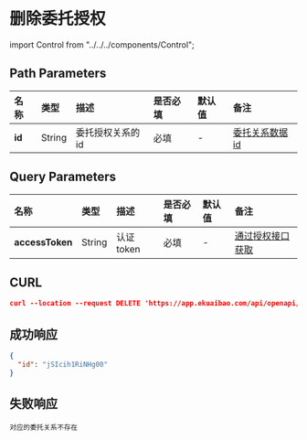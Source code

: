 # 删除委托授权

import Control from "../../../components/Control";

<Control
method="DELETE"
url="/api/openapi/v2/organization/delegate/approve/$`id`"
/>

## Path Parameters

| 名称 | 类型 | 描述 | 是否必填 | 默认值 | 备注 |
| :--- | :--- | :--- | :--- |:--- | :--- |
| **id** | String | 委托授权关系的id | 必填 | - | [委托关系数据id](/docs/open-api/delegate/get-delegate-byStaffId) |

## Query Parameters

| 名称 | 类型 | 描述 | 是否必填 | 默认值 | 备注 |
| :--- | :--- | :--- | :--- |:--- | :--- |
| **accessToken** | String | 认证token | 必填 | - | [通过授权接口获取](/docs/open-api/getting-started/auth) |

## CURL
```json
curl --location --request DELETE 'https://app.ekuaibao.com/api/openapi/v2/organization/delegate/approve/$jSIcih1RiNHg00?accessToken=MwAcih69ycDo00'
```

## 成功响应
```json
{
  "id": "jSIcih1RiNHg00"
}
```

## 失败响应
```text
对应的委托关系不存在
```


